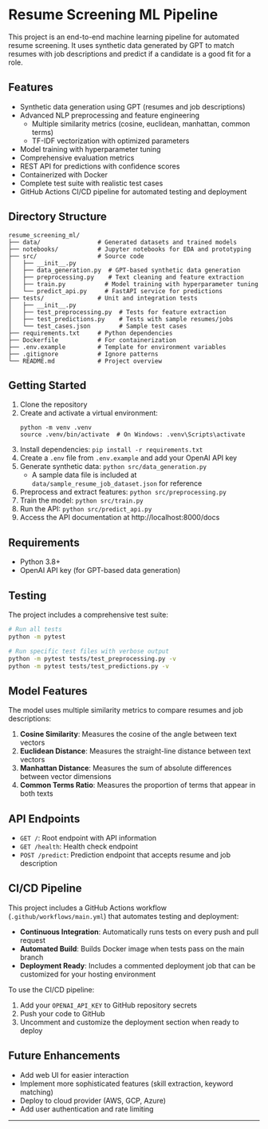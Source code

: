 # Resume Screening ML Pipeline

This project is an end-to-end machine learning pipeline for automated resume screening. It uses synthetic data generated by GPT to match resumes with job descriptions and predict if a candidate is a good fit for a role.

## Features
- Synthetic data generation using GPT (resumes and job descriptions)
- Advanced NLP preprocessing and feature engineering
  - Multiple similarity metrics (cosine, euclidean, manhattan, common terms)
  - TF-IDF vectorization with optimized parameters
- Model training with hyperparameter tuning
- Comprehensive evaluation metrics
- REST API for predictions with confidence scores
- Containerized with Docker
- Complete test suite with realistic test cases
- GitHub Actions CI/CD pipeline for automated testing and deployment

## Directory Structure
```
resume_screening_ml/
├── data/                # Generated datasets and trained models
├── notebooks/           # Jupyter notebooks for EDA and prototyping
├── src/                 # Source code
│   ├── __init__.py
│   ├── data_generation.py  # GPT-based synthetic data generation
│   ├── preprocessing.py    # Text cleaning and feature extraction
│   ├── train.py           # Model training with hyperparameter tuning
│   └── predict_api.py     # FastAPI service for predictions
├── tests/               # Unit and integration tests
│   ├── __init__.py
│   ├── test_preprocessing.py  # Tests for feature extraction
│   ├── test_predictions.py    # Tests with sample resumes/jobs
│   └── test_cases.json        # Sample test cases
├── requirements.txt     # Python dependencies
├── Dockerfile           # For containerization
├── .env.example         # Template for environment variables
├── .gitignore           # Ignore patterns
└── README.md            # Project overview
```

## Getting Started
1. Clone the repository
2. Create and activate a virtual environment: 
   ```
   python -m venv .venv
   source .venv/bin/activate  # On Windows: .venv\Scripts\activate
   ```
3. Install dependencies: `pip install -r requirements.txt`
4. Create a `.env` file from `.env.example` and add your OpenAI API key
5. Generate synthetic data: `python src/data_generation.py`
   - A sample data file is included at `data/sample_resume_job_dataset.json` for reference
6. Preprocess and extract features: `python src/preprocessing.py`
7. Train the model: `python src/train.py`
8. Run the API: `python src/predict_api.py`
9. Access the API documentation at http://localhost:8000/docs

## Requirements
- Python 3.8+
- OpenAI API key (for GPT-based data generation)

## Testing
The project includes a comprehensive test suite:

```bash
# Run all tests
python -m pytest

# Run specific test files with verbose output
python -m pytest tests/test_preprocessing.py -v
python -m pytest tests/test_predictions.py -v
```

## Model Features
The model uses multiple similarity metrics to compare resumes and job descriptions:

1. **Cosine Similarity**: Measures the cosine of the angle between text vectors
2. **Euclidean Distance**: Measures the straight-line distance between text vectors
3. **Manhattan Distance**: Measures the sum of absolute differences between vector dimensions
4. **Common Terms Ratio**: Measures the proportion of terms that appear in both texts

## API Endpoints

- `GET /`: Root endpoint with API information
- `GET /health`: Health check endpoint
- `POST /predict`: Prediction endpoint that accepts resume and job description

## CI/CD Pipeline
This project includes a GitHub Actions workflow (`.github/workflows/main.yml`) that automates testing and deployment:

- **Continuous Integration**: Automatically runs tests on every push and pull request
- **Automated Build**: Builds Docker image when tests pass on the main branch
- **Deployment Ready**: Includes a commented deployment job that can be customized for your hosting environment

To use the CI/CD pipeline:
1. Add your `OPENAI_API_KEY` to GitHub repository secrets
2. Push your code to GitHub
3. Uncomment and customize the deployment section when ready to deploy

## Future Enhancements
- Add web UI for easier interaction
- Implement more sophisticated features (skill extraction, keyword matching)
- Deploy to cloud provider (AWS, GCP, Azure)
- Add user authentication and rate limiting

---
